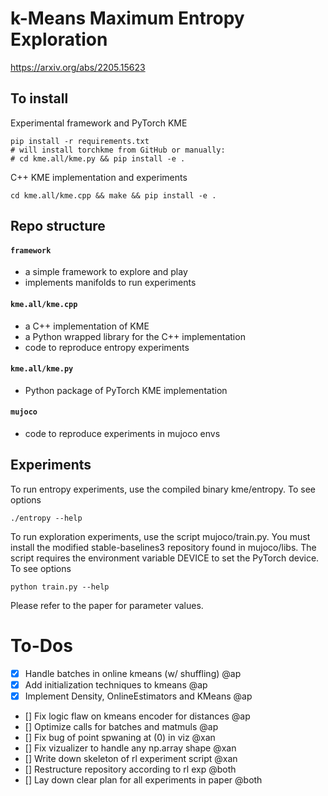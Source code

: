# k-Means Maximum Entropy Exploration

https://arxiv.org/abs/2205.15623

## To install

Experimental framework and PyTorch KME
```
pip install -r requirements.txt
# will install torchkme from GitHub or manually:
# cd kme.all/kme.py && pip install -e .
```

C++ KME implementation and experiments
```
cd kme.all/kme.cpp && make && pip install -e .
```

## Repo structure

#### `framework`
- a simple framework to explore and play
- implements manifolds to run experiments

#### `kme.all/kme.cpp`
- a C++ implementation of KME
- a Python wrapped library for the C++ implementation
- code to reproduce entropy experiments

#### `kme.all/kme.py`
- Python package of PyTorch KME implementation

#### `mujoco`
- code to reproduce experiments in mujoco envs


## Experiments

To run entropy experiments, use the compiled binary kme/entropy. To see options
```
./entropy --help  
```

To run exploration experiments, use the script mujoco/train.py. You must install the modified stable-baselines3 repository found in mujoco/libs. The script requires the environment variable DEVICE to set the PyTorch device. To see options

```
python train.py --help
```

Please refer to the paper for parameter values. 

# To-Dos

- [x] Handle batches in online kmeans (w/ shuffling) @ap
- [x] Add initialization techniques to kmeans @ap
- [x] Implement Density, OnlineEstimators and KMeans @ap
- [] Fix logic flaw on kmeans encoder for distances @ap
- [] Optimize calls for batches and matmuls @ap
- [] Fix bug of point spwaning at (0) in viz @xan
- [] Fix vizualizer to handle any np.array shape @xan
- [] Write down skeleton of rl experiment script @xan
- [] Restructure repository according to rl exp @both
- [] Lay down clear plan for all experiments in paper @both
